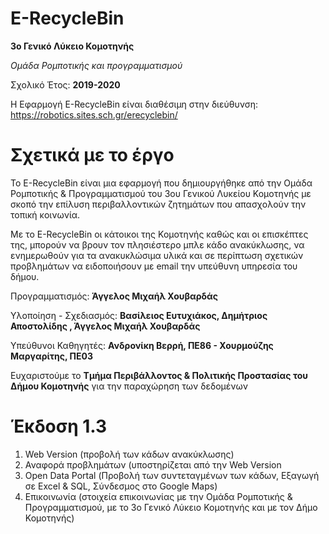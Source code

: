 # E-RecycleBin
**3ο Γενικό Λύκειο Κομοτηνής**

*Ομάδα Ρομποτικής και προγραμματισμού* 

Σχολικό Έτος: **2019-2020**

H Εφαρμογή E-RecycleBin είναι διαθέσιμη στην διεύθυνση: https://robotics.sites.sch.gr/erecyclebin/
# Σχετικά με το έργο
Το E-RecycleBin είναι μια εφαρμογή που δημιουργήθηκε από την Ομάδα Ρομποτικής & Προγραμματισμού του 3ου Γενικού Λυκείου Κομοτηνής με σκοπό την επίλυση περιβαλλοντικών ζητημάτων που απασχολούν την τοπική κοινωνία.

Με το E-RecycleBin οι κάτοικοι της Κομοτηνής καθώς και οι επισκέπτες της, μπορούν να βρουν τον πλησιέστερο μπλε κάδο ανακύκλωσης, να ενημερωθούν για τα ανακυκλώσιμα υλικά και σε περίπτωση σχετικών προβλημάτων να ειδοποιήσουν με email την υπεύθυνη υπηρεσία του δήμου.

Προγραμματισμός: **Άγγελος Μιχαήλ Χουβαρδάς**

Υλοποίηση - Σχεδιασμός: **Βασίλειος Ευτυχιάκος, Δημήτριος Αποστολίδης , Άγγελος Μιχαήλ Χουβαρδάς**

Υπεύθυνοι Καθηγητές: **Ανδρονίκη Βερρή, ΠΕ86 - Χουρμούζης Μαργαρίτης, ΠΕ03**

Ευχαριστούμε το **Τμήμα Περιβάλλοντος & Πολιτικής Προστασίας του Δήμου Κομοτηνής** για την παραχώρηση των δεδομένων

# Έκδοση 1.3
1. Web Version (προβολή των κάδων ανακύκλωσης)
2. Αναφορά προβλημάτων (υποστηρίζεται από την Web Version
3. Open Data Portal (Προβολή των συντεταγμένων των κάδων, Εξαγωγή σε Excel & SQL, Σύνδεσμος στο Google Maps)
4. Επικοινωνία (στοιχεία επικοινωνίας με την Ομάδα Ρομποτικής & Προγραμματισμού, με το 3ο Γενικό Λύκειο Κομοτηνής και με τον Δήμο Κομοτηνής)
